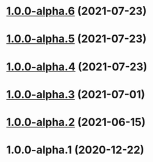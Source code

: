 # [1.0.0-alpha.6](https://github.com/repeated-pleasant-games/tabletop/compare/v1.0.0-alpha.5...v1.0.0-alpha.6) (2021-07-23)

# [1.0.0-alpha.5](https://github.com/repeated-pleasant-games/tabletop/compare/v1.0.0-alpha.4...v1.0.0-alpha.5) (2021-07-23)

# [1.0.0-alpha.4](https://github.com/repeated-pleasant-games/tabletop/compare/v1.0.0-alpha.3...v1.0.0-alpha.4) (2021-07-23)

# [1.0.0-alpha.3](https://github.com/repeated-pleasant-games/tabletop/compare/v1.0.0-alpha.2...v1.0.0-alpha.3) (2021-07-01)

# [1.0.0-alpha.2](https://github.com/repeated-pleasant-games/tabletop/compare/v1.0.0-alpha.1...v1.0.0-alpha.2) (2021-06-15)

# 1.0.0-alpha.1 (2020-12-22)
